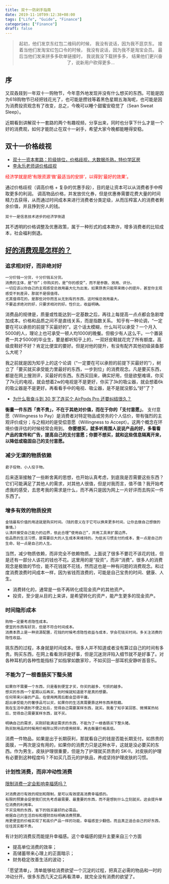 ```yaml
---
title: 双十一防剁手指南
date: 2019-11-10T09:12:38+08:00
tags: ["Life", "Guide", "Finance"]
categories: ["Finance"]
draft: false
---
```


<div align=center>
<blockquote class="blockquote-center">起初，他们发京东红包二维码的时候，
我没有说话，因为我不逛京东。
接着当他们发淘宝红包口令的时候，
我没有说话，因为我不是淘宝会员。
最后当他们发来拼多多砍单链接时，
我说我没下载拼多多，
结果他们更兴奋了，说新用户砍得更多...
</blockquote>
</div>
<!--more-->

## 序
又双叒叕到一年双十一购物节，今年意外地发现并没有什么想买的东西。可能是因为618购物节已经把钱花光了，也可能是攒钱等着黑色星期五海淘呢，也可能是因为消费投资观念有了改变，总之，今晚可以睡个甜蜜安稳觉了（Sean Sweat Sleep）。

近期看到讲解双十一套路的两个有趣视频，分享出来，同时也分享下什么才是一个好的消费观，如何才能防止在双十一剁手，希望大家今晚都能睡得安稳。

## 双十一价格歧视
* [双十一资本套路：阶级排位，价格歧视，大数据杀熟，特价学区房](https://www.bilibili.com/video/av74254215)
* [李永乐老师讲价格歧视](https://www.bilibili.com/video/av36313237)

<font color=red>经济学就是把‘有限资源’做‘最适当的安排’，以得到‘最好的效果’。</font>

通过价格歧视（调高价格 + 复杂的优惠手段），目的是让资本可以从消费者手中榨取更多的利润。
调高物品价格，并发放优化券，但是优惠券需要花费大量的时间精力去获得，从而通过时间成本来进行消费者分类定级，从而压榨富人的消费者剩余价值，并且挣到穷人的钱。

	双十一是信息技术进步的经济学倒退
其不透明的价格调整及优惠政策，属于一种形式的成本欺诈，增多消费者的比较成本，社会福利倒退。

## [好的消费观是怎样的？](http://www.zhihu.com/question/22034803)
### 追求相对好，而非绝对好
	一分价钱一分货，十分价钱五分货。
	消费的主体，是“你”；你购买的，是“你的感受”，而不是参数、效用、评分。
	一切应该以你自己的主观感受总效用最大化为出发。如果昂贵只能带来微小的提升，甚至你主观感受不到差异，那就不是很值得。
	尤其值得花的，是那些对你而言从无到有的东西，这时候总效用最大。
	不要追求绝对的好，只要求相对的好。性价比，收益明确。

消费品的规律是，质量或性能达到一定基数之后，再往上每提高一点点都会急剧增加成本。价格和品质之间不是直线关系，而是指数关系。 
知乎有一种论调，“一定要在可以承担的前提下买最好的”。这个话太模糊，什么叫可以承受？一个月入5000的人，理论上也可承受一顿人均1000的晚餐。但极少有人这么干。一个置装费一共才5000的毕业生，要是都听知乎上的，一双好皮鞋就花完了所有额度。高级皮鞋好不好？肯定比便宜的要好。但是对他的提升，有没有配齐其他初级装备那么大呢？

我之前就是因为知乎上的这个论调（“一定要在可以承担的前提下买最好的”），树立了「要买就买承受能力里最好的东西，一步到位」的消费观念。凡是要买东西，都是在网上搜测评，买最好的东西。东西买回来，确实好用，但是欲壑难填，你买了7k元的电视，就会想着2w的电视是不是更好，你买了3k的吸尘器，就会想着6k的吸尘器是不是更好。再看看手中的电视、吸尘器，是不是就没那么“好”了？

* [为什么我奋斗到 30 岁了连买个 AirPods Pro 还要纠结很久？](https://www.zhihu.com/question/353347108)

**衡量一件东西「贵不贵」，不在于其绝对价值，而在于你的「支付意愿」**。
支付意愿（Willingness to Pay）是消费者对特定物品或劳务的个人估价，带有强烈的主观评价成分；与之相对的是受偿意愿（Willingness to Accept）。这两个概念在环境价值评估的时候经常会用到。
**你要想买，就多听周围人说说产品的好，多看看产品的宣传和广告，提高自己的支付意愿；你要不想买，就和这些信息隔离开来，以降低或稳固自己的支付意愿。**

### 减少无谓的物质依赖
	君子役物，小人役于物。

后来逐渐接触了一些断舍离的思想，也开始认真考虑，到底我是否需要这些东西？它们可能满足了其他人的需求，对其他人很值，但是对我而言，值不值？我开始考虑我的感受，去思考我的需求是什么，而不再只是因为网上一片好评而去购买一件东西了。

### 增多有效的物质投资

	金钱最有价值的用途就是购买时间。（钱的意义在于它可以换来更多时间，让你去做自己想做的事情。）
	认清并接受自己能力的边界，依此合理“使用自己”，并用工具来扩展边界。
	低品质的生活习惯，是需要巨大的人生成本来维持的。为低劣习惯支付的成本，重一点是自己的生命，轻一点是自己的人生。

当然，减少物质依赖，而非完全不依赖物质。上面说了很多不要花不该花的钱，但是还有一部分人该花的钱也不花。这里用的是“投资”，而非“消费”。很多人的消费观念是极致的节俭，能不花钱就不花钱，然而这也是一种有问题的消费观念。和过度消费浪费时间成本一样，因为省钱而浪费的，可能是自己宝贵的时间、健康、人生。

* 消费转化的，通常是一些不再转化成现金资产的其他资产。
* 投资，至少是从目的上来讲，是希望转化的资产，能产生更多的现金资产。

### 时间隐形成本

	购物一定要考虑隐性成本。
	便宜的东西有好货，但是不符合时间成本。
	消费本质上是一种资源配置，花钱的时候考虑隐性收益与成本，学会花钱买时间。多关注消费的隐性收益。

挑东西的过程，本身就是时间成本。很多人并不知道或者没有算过自己的时间有多贵。购买东西，在网上看看测评是好事，但是沉迷测评陷入细节就不是好事了。对各种耳机的各种性能指标了如指掌如数家珍，不如买回一部耳机安静听首音乐。

### 不能为了一根香肠买下整头猪
	如果你不需要一个东西，只是看到便宜才买，你买的越多，亏损的越多。
	想买的东西一个星期以后再买，到时候就知道是不是真的想要。
	任何带来兴奋的产品，在使用两周后都会显得平庸。
	超出承受能力的奢侈品可以买，如果你的生活真需要靠这种东西来慰藉。
	我在生活中遇到不便之处后，觉得自己需要某样东西，就买。我看了知乎某回答、微博某热帖后，觉得自己需要某样东西，就不买。

	明确自己的需求，买刚好能满足需求的东西，不能为了一根香肠买下整头猪。
	购买耐用品的时候用价格除以预计的使用频率，再去衡量价格高低。

消费一件物品，如果是出于长期获利，那就看自己的钱是否能长期支付。如昂贵的面膜，一两次是没有用的，如果你的消费力只是这种水平，这就是没必要买的东西。作为男生，皮肤护理很重要，但是为了护理就买昂贵的 SK-II，对皮肤的护理有必要到这种程度吗？不如买几百元的护肤品，养成坚持护理皮肤的习惯。

### 计划性消费，而非冲动性消费
[限制消费一定会影响幸福感吗？](https://sspai.com/post/47827)

	对消费进行有效的规划和限制，是可以有效提高消费幸福感的。
	有限的预算会促使我们优先考虑最需要、最重要的东西，而不是想到什么立刻就买。这会提升单位消费的利用率。
	不买没用的东西，省下的钱买最好的必需品。
	根据自己的生活目标和理财目标明确消费预算。
	用更便宜的价格实现了和高价产品一样的功能，幸福感至少翻倍。而且真正适合自己的好东西，往往其实都不贵。

有计划的消费反而能提升幸福感。这个幸福感的提升主要来自三个方面
* 提高单位消费的效率；
* 高储蓄带来心理上的正面暗示；
* 财务稳定改善生活的波动；

「愿望清单」，清单能够给消费欲望一个沉淀的过程，把真正必需的物品和一时的冲动分开。很多东西几天之后再看清单，就完全没有消费的欲望了。